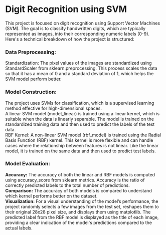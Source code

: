 # Digit Recognition using SVM  


This project is focused on digit recognition using Support Vector Machines (SVM). The goal is to classify handwritten digits, which are typically represented as images, into their corresponding numeric labels (0-9). Here's a technical breakdown of how the project is structured:


### Data Preprocessing:  

Standardization: The pixel values of the images are standardized using StandardScaler from sklearn.preprocessing. This process scales the data so that it has a mean of 0 and a standard deviation of 1, which helps the SVM model perform better.  

### Model Construction:

The project uses SVMs for classification, which is a supervised learning method effective for high-dimensional spaces.  
A linear SVM model (model_linear) is trained using a linear kernel, which is suitable when the data is linearly separable.
The model is trained on the standardized training data and then used to predict the labels of the test data.  
RBF Kernel:
A non-linear SVM model (rbf_model) is trained using the Radial Basis Function (RBF) kernel. This kernel is more flexible and can handle cases where the relationship between features is not linear.
Like the linear model, it is trained on the same data and then used to predict test labels.

### Model Evaluation:  

**Accuracy:** The accuracy of both the linear and RBF models is computed using accuracy_score from sklearn.metrics. Accuracy is the ratio of correctly predicted labels to the total number of predictions.  
**Comparison:** The accuracy of both models is compared to understand which kernel performs better on the dataset.  
**Visualization:**
For a visual understanding of the model’s performance, the project randomly selects a few images from the test set, reshapes them to their original 28x28 pixel size, and displays them using matplotlib.
The predicted label from the RBF model is displayed as the title of each image, providing a clear indication of the model's predictions compared to the actual labels.  


